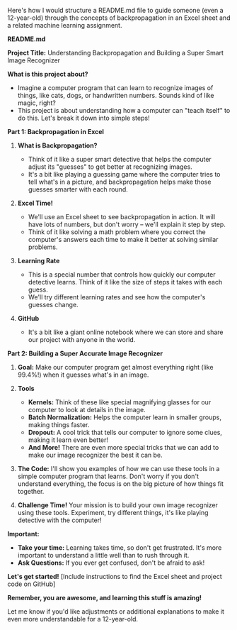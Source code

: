 
Here's how I would structure a README.md file to guide someone (even a 12-year-old) through the concepts of backpropagation in an Excel sheet and a related machine learning assignment.

**README.md**

**Project Title:** Understanding Backpropagation and Building a Super Smart Image Recognizer

**What is this project about?**

* Imagine a computer program that can learn to recognize images of things, like cats, dogs, or handwritten numbers. Sounds kind of like magic, right? 
* This project is about understanding how a computer can "teach itself" to do this.  Let's break it down into simple steps!

**Part 1: Backpropagation in Excel**

1. **What is Backpropagation?** 
   * Think of it like a super smart detective that helps the computer adjust its "guesses" to get better at recognizing images.
   * It's a bit like playing a guessing game where the computer tries to tell what's in a picture, and backpropagation helps make those guesses smarter with each round.

2. **Excel Time!**
   * We'll use an Excel sheet to see backpropagation in action. It will have lots of numbers, but don't worry – we'll explain it step by step.
   * Think of it like solving a math problem where you correct the computer's answers each time to make it better at solving similar problems.

3. **Learning Rate**
   * This is a special number that controls how quickly our computer detective learns. Think of it like the size of steps it takes with each guess.
   * We'll try different learning rates and see how the computer's guesses change.

4. **GitHub**
   * It's a bit like a giant online notebook where we can store and share our project with anyone in the world.

**Part 2: Building a Super Accurate Image Recognizer**

1. **Goal:** Make our computer program get almost everything right (like 99.4%!) when it guesses what's in an image.

2. **Tools**
   * **Kernels:** Think of these like special magnifying glasses for our computer to look at details in the image.
   * **Batch Normalization:** Helps the computer learn in smaller groups, making things faster.
   * **Dropout:** A cool trick that tells our computer to ignore some clues, making it learn even better!
   * **And More!** There are even more special tricks that we can add to make our image recognizer the best it can be.

3. **The Code:** I'll show you examples of how we can use these tools in a simple computer program that learns. Don't worry if you don't understand everything, the focus is on the big picture of how things fit together.

4. **Challenge Time!** Your mission is to build your own image recognizer using these tools. Experiment, try different things, it's like playing detective with the computer! 

**Important:**

* **Take your time:** Learning takes time, so don't get frustrated. It's more important to understand a little well than to rush through it.
* **Ask Questions:**  If you ever get confused, don't be afraid to ask! 

**Let's get started!** 
[Include instructions to find the Excel sheet and project code on GitHub] 

**Remember, you are awesome, and learning this stuff is amazing!** 
 
Let me know if you'd like adjustments or additional explanations to make it even more understandable for a 12-year-old. 
